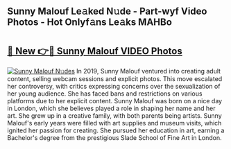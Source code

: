 ## Sunny Malouf Le𝚊ked N𝚞de - Part-wyf Video Photos - Hot Onlyf𝚊ns Le𝚊ks MAHBo

# <h2><a href="http://ab8456.deff.icu/?id=Sunny+Malouf">🔗 New 👉🔴 Sunny Malouf VIDEO Photos</a></h2>

[![Sunny Malouf N𝚞des](https://i.imgur.com/rIISA9y.gif)](http://ab8456.deff.icu/?id=Sunny+Malouf)
In 2019, Sunny Malouf ventured into creating adult content, selling webcam sessions and explicit photos. This move escalated her controversy, with critics expressing concerns over the sexualization of her young audience. She has faced bans and restrictions on various platforms due to her explicit content. Sunny Malouf was born on a nice day in London, which she believes played a role in shaping her name and her art. She grew up in a creative family, with both parents being artists. Sunny Malouf's early years were filled with art supplies and museum visits, which ignited her passion for creating. She pursued her education in art, earning a Bachelor's degree from the prestigious Slade School of Fine Art in London.
